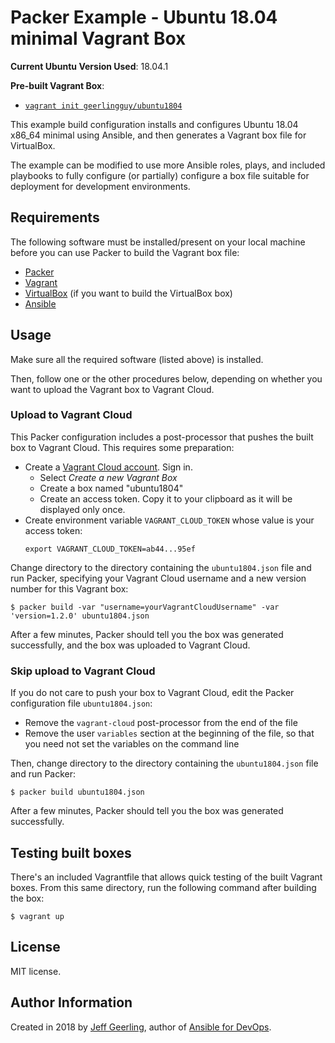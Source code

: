 # Packer Example - Ubuntu 18.04 minimal Vagrant Box

**Current Ubuntu Version Used**: 18.04.1

**Pre-built Vagrant Box**:

  - [`vagrant init geerlingguy/ubuntu1804`](https://vagrantcloud.com/geerlingguy/boxes/ubuntu1804)

This example build configuration installs and configures Ubuntu 18.04 x86_64 minimal using Ansible, and then generates a Vagrant box file for VirtualBox.

The example can be modified to use more Ansible roles, plays, and included playbooks to fully configure (or partially) configure a box file suitable for deployment for development environments.

## Requirements

The following software must be installed/present on your local machine before you can use Packer to build the Vagrant box file:

  - [Packer](http://www.packer.io/)
  - [Vagrant](http://vagrantup.com/)
  - [VirtualBox](https://www.virtualbox.org/) (if you want to build the VirtualBox box)
  - [Ansible](http://docs.ansible.com/intro_installation.html)

## Usage

Make sure all the required software (listed above) is installed.

Then, follow one or the other procedures below, depending on whether you want to upload the Vagrant box to Vagrant Cloud.

### Upload to Vagrant Cloud

This Packer configuration includes a post-processor that pushes the built box to Vagrant Cloud.  This requires some preparation:

  - Create a [Vagrant Cloud account](https://app.vagrantup.com/account/new).  Sign in.
    - Select _Create a new Vagrant Box_
    - Create a box named "ubuntu1804"
    - Create an access token.  Copy it to your clipboard as it will be displayed only once.
  - Create environment variable `VAGRANT_CLOUD_TOKEN` whose value is your access token:
    ```
    export VAGRANT_CLOUD_TOKEN=ab44...95ef
    ```

Change directory to the directory containing the `ubuntu1804.json` file and run Packer, specifying your Vagrant Cloud username and a new version number for this Vagrant box:

    $ packer build -var "username=yourVagrantCloudUsername" -var 'version=1.2.0' ubuntu1804.json

After a few minutes, Packer should tell you the box was generated successfully, and the box was uploaded to Vagrant Cloud.

### Skip upload to Vagrant Cloud

If you do not care to push your box to Vagrant Cloud, edit the Packer configuration file `ubuntu1804.json`:

* Remove the `vagrant-cloud` post-processor from the end of the file
* Remove the user `variables` section at the beginning of the file, so that you need not set the variables on the command line

Then, change directory to the directory containing the `ubuntu1804.json` file and run Packer:

    $ packer build ubuntu1804.json

After a few minutes, Packer should tell you the box was generated successfully.

## Testing built boxes

There's an included Vagrantfile that allows quick testing of the built Vagrant boxes. From this same directory, run the following command after building the box:

    $ vagrant up

## License

MIT license.

## Author Information

Created in 2018 by [Jeff Geerling](https://www.jeffgeerling.com/), author of [Ansible for DevOps](https://www.ansiblefordevops.com/).
